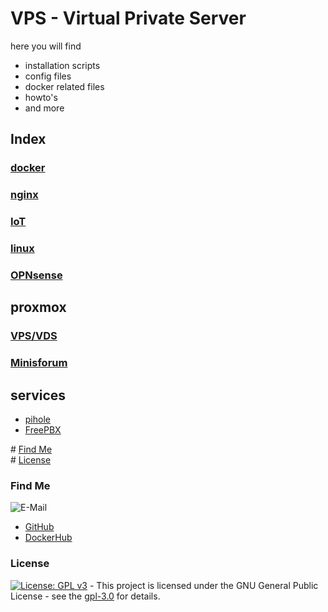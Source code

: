 # VPS - Virtual Private Server

here you will find

- installation scripts
- config files
- docker related files
- howto's
- and more

## Index

### [docker](https://3x3cut0r.github.io/vps/docker/)

### [nginx](https://3x3cut0r.github.io/vps/nginx/)

### [IoT](https://3x3cut0r.github.io/vps/iot/)

### [linux](https://3x3cut0r.github.io/vps/linux/)

### [OPNsense](https://3x3cut0r.github.io/vps/opnsense/)

## proxmox

### [VPS/VDS](https://3x3cut0r.github.io/vps/proxmox/)

### [Minisforum](https://3x3cut0r.github.io/vps/hm90/)

## services

- [pihole](https://3x3cut0r.github.io/vps/pihole/)
- [FreePBX](https://3x3cut0r.github.io/vps/freepbx/)

\# [Find Me](#findme)  
\# [License](#license)

### Find Me <a name="findme"></a>

![E-Mail](https://img.shields.io/badge/E--Mail-executor55%40gmx.de-red)

- [GitHub](https://github.com/3x3cut0r)
- [DockerHub](https://hub.docker.com/u/3x3cut0r)

### License <a name="license"></a>

[![License: GPL v3](https://img.shields.io/badge/License-GPLv3-blue.svg)](https://www.gnu.org/licenses/gpl-3.0) - This project is licensed under the GNU General Public License - see the [gpl-3.0](https://www.gnu.org/licenses/gpl-3.0.en.html) for details.
